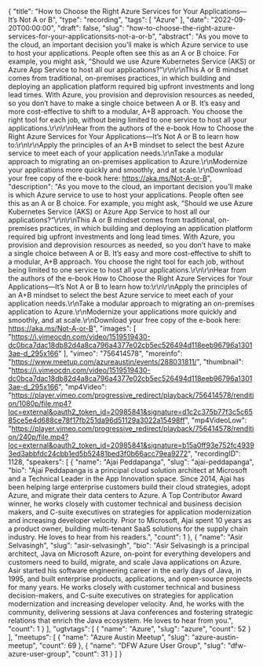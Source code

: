 {
  "title": "How to Choose the Right Azure Services for Your Applications—It’s Not A or B",
  "type": "recording",
  "tags": [
    "Azure"
  ],
  "date": "2022-09-20T00:00:00",
  "draft": false,
  "slug": "how-to-choose-the-right-azure-services-for-your-applicationsits-not-a-or-b",
  "abstract": "As you move to the cloud, an important decision you’ll make is which Azure service to use to host your applications. People often see this as an A or B choice. For example, you might ask, “Should we use Azure Kubernetes Service (AKS) or Azure App Service to host all our applications?”\r\n\r\nThis A or B mindset comes from traditional, on-premises practices, in which building and deploying an application platform required big upfront investments and long lead times. With Azure, you provision and deprovision resources as needed, so you don’t have to make a single choice between A or B. It’s easy and more cost-effective to shift to a modular, A+B approach. You choose the right tool for each job, without being limited to one service to host all your applications.\r\n\r\nHear from the authors of the e-book How to Choose the Right Azure Services for Your Applications—It’s Not A or B to learn how to:\r\n\r\nApply the principles of an A+B mindset to select the best Azure service to meet each of your application needs.\r\nTake a modular approach to migrating an on-premises application to Azure.\r\nModernize your applications more quickly and smoothly, and at scale.\r\nDownload your free copy of the e-book here: https://aka.ms/Not-A-or-B",
  "description": "As you move to the cloud, an important decision you’ll make is which Azure service to use to host your applications. People often see this as an A or B choice. For example, you might ask, “Should we use Azure Kubernetes Service (AKS) or Azure App Service to host all our applications?”\r\n\r\nThis A or B mindset comes from traditional, on-premises practices, in which building and deploying an application platform required big upfront investments and long lead times. With Azure, you provision and deprovision resources as needed, so you don’t have to make a single choice between A or B. It’s easy and more cost-effective to shift to a modular, A+B approach. You choose the right tool for each job, without being limited to one service to host all your applications.\r\n\r\nHear from the authors of the e-book How to Choose the Right Azure Services for Your Applications—It’s Not A or B to learn how to:\r\n\r\nApply the principles of an A+B mindset to select the best Azure service to meet each of your application needs.\r\nTake a modular approach to migrating an on-premises application to Azure.\r\nModernize your applications more quickly and smoothly, and at scale.\r\nDownload your free copy of the e-book here: https://aka.ms/Not-A-or-B",
  "images": [
    "https://i.vimeocdn.com/video/1519519430-dc0bca7dac18db82d4a8ca796a4377e02cb5ec526494d118eeb96796a13013ae-d_295x166"
  ],
  "vimeo": "756414578",
  "moreinfo": "https://www.meetup.com/azureaustin/events/288031811/",
  "thumbnail": "https://i.vimeocdn.com/video/1519519430-dc0bca7dac18db82d4a8ca796a4377e02cb5ec526494d118eeb96796a13013ae-d_295x166",
  "mp4Video": "https://player.vimeo.com/progressive_redirect/playback/756414578/rendition/1080p/file.mp4?loc=external&oauth2_token_id=20985841&signature=d1c2c375b77f3c5c6585ce5e4d688ce78f17fb251da96d51129a3022a15498ff",
  "mp4VideoLow": "https://player.vimeo.com/progressive_redirect/playback/756414578/rendition/240p/file.mp4?loc=external&oauth2_token_id=20985841&signature=b15a0ff93e752fc49393ed3abbfdc24cbb1ed5b52481bed3f0b66acc79ea9272",
  "recordingID": 1128,
  "speakers": [
    {
      "name": "Ajai Peddapanga",
      "slug": "ajai-peddapanga",
      "bio": "Ajai Peddapanga is a principal cloud solution architect at Microsoft and a Technical Leader in the App Innovation space. Since 2014, Ajai has been helping large enterprise customers build their cloud strategies, adopt Azure, and migrate their data centers to Azure. A Top Contributor Award winner, he works closely with customer technical and business decision makers, and C-suite executives on strategies for application modernization and increasing developer velocity. Prior to Microsoft, Ajai spent 10 years as a product owner, building multi-tenant SaaS solutions for the supply chain industry. He loves to hear from his readers.",
      "count": 1
    },
    {
      "name": "Asir Selvasingh",
      "slug": "asir-selvasingh",
      "bio": "Asir Selvasingh is a principal architect, Java on Microsoft Azure, on-point for everything developers and customers need to build, migrate, and scale Java applications on Azure. Asir started his software engineering career in the early days of Java, in 1995, and built enterprise products, applications, and open-source projects for many years. He works closely with customer technical and business decision-makers, and C-suite executives on strategies for application modernization and increasing developer velocity. And, he works with the community, delivering sessions at Java conferences and fostering strategic relations that enrich the Java ecosystem. He loves to hear from you.",
      "count": 1
    }
  ],
  "ugtvtags": [
    {
      "name": "Azure",
      "slug": "azure",
      "count": 52
    }
  ],
  "meetups": [
    {
      "name": "Azure Austin Meetup",
      "slug": "azure-austin-meetup",
      "count": 69
    },
    {
      "name": "DFW Azure User Group",
      "slug": "dfw-azure-user-group",
      "count": 31
    }
  ]
}